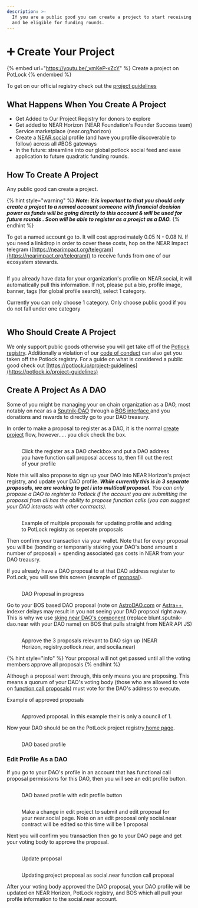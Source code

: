 ```yaml
---
description: >-
  If you are a public good you can create a project to start receiving donations
  and be eligible for funding rounds.
---
```


# ➕ Create Your Project

{% embed url="https://youtu.be/_ymKeP-xZcY" %}
Create a project on PotLock
{% endembed %}

To get on our official registry check out the [project guidelines](project-guidelines.md)

## What Happens When You Create A Project

* Get Added to Our Project Registry for donors to explore
* Get added to NEAR Horizon (NEAR Foundation's Founder Success team) Service marketplace (near.org/horizon)
* Create a [NEAR.social](https://near.social) profile (and have you profile discoverable to follow) across all #BOS gateways&#x20;
* In the future: streamline into our global potlock social feed and ease application to future quadratic funding rounds.&#x20;

## How To Create A Project

Any public good can create a project.



{% hint style="warning" %}
_**Note: it is important to that you should only create a project to a named account someone with financial decision power as funds will be going directly to this account & will be used for future rounds . Soon will be able to register as a proejct as a DAO.**_&#x20;
{% endhint %}

To get a named account go to. It will cost approximately 0.05 N - 0.08 N. If you need a linkdrop in order to cover these costs, hop on the NEAR Impact telegram ([https://nearimpact.org/telegram](https://nearimpact.org/telegram)) to receive funds from one of our ecosystem stewards.&#x20;

<figure><img src="../../.gitbook/assets/Screenshot 2023-11-05 at 2.19.56 PM.png" alt=""><figcaption></figcaption></figure>

If you already have data for your organization's profile on NEAR.social, it will automatically pull this information. If not, please put a bio, profile image, banner, tags (for global profile search), select 1 category.&#x20;



Currently you can only choose 1 category. Only choose public good if you do not fall under one category

<figure><img src="../../.gitbook/assets/Screenshot 2023-11-06 at 12.55.33 PM.png" alt=""><figcaption></figcaption></figure>

## Who Should Create A Project

We only support public goods otherwise you will get take off of the [Potlock registry](../../contracts/registry-live.md). Additionally a violation of our [code of conduct](../../general-information/code-of-conduct.md) can also get you taken off the Potlock registry. For a guide on what is considered a public good check out [https://potlock.io/project-guidelines](https://potlock.io/project-guidelines)



## Create A Project As A DAO

Some of you might be managing your on chain organization as a DAO, most notably on near as a [Sputnik-DAO](https://github.com/near-daos/sputnik-dao-contract) through a [BOS interface ](https://near.social/sking.near/widget/DAO.Page?daoId=build.sputnik-dao.near\&tab=proposals)and you donations and rewards to directly go to your DAO treasury.



In order to make a proposal to register as a DAO, it is the normal [create project](https://potlock.io/register) flow, however..... you click check the box.

<figure><img src="../../.gitbook/assets/Screenshot 2023-12-10 at 12.44.02 AM.png" alt=""><figcaption><p>Click the register as a DAO checkbox and put a DAO address you have function call proposal access to, then fill out the rest of your profile</p></figcaption></figure>

Note this will also propose to sign up your DAO into NEAR Horizon's project registry, and update your DAO profile. _**While currently this is in 3 separate proposals, we are working to get i into multicall proposal.** You can only propose a DAO to register to Potlock if the account you are submitting the proposal from all has the ability to propose function calls (you can suggest your DAO interacts with other contracts)._





<figure><img src="../../.gitbook/assets/Screenshot 2023-12-10 at 12.45.32 AM.png" alt=""><figcaption><p>Example of multiple proposals for updating profile and adding to PotLock registry as seperate proposals</p></figcaption></figure>

Then confirm your transaction via your wallet.  Note that for eveyr proposal you will be (bonding or temporarily staking your DAO's bond amount x number of proposal) + spending associated gas costs in NEAR from your DAO treausry.&#x20;

If you already have a DAO proposal to at that DAO address register to PotLock, you will see this screen (example of [proposal](https://near.org/sking.near/widget/DAO.Page?daoId=onboarddao.sputnik-dao.near\&tab=proposal\&proposalId=292)).

<figure><img src="../../.gitbook/assets/Screenshot 2023-12-10 at 12.37.15 AM (1).png" alt=""><figcaption><p>DAO Proposal in progress</p></figcaption></figure>

Go to your BOS based DAO proposal (note on [AstroDAO.com](https://app.astrodao.com) or [Astra++](https://near.org/astraplusplus.ndctools.near/widget/home), indexer delays may result in you not seeing your DAO propsoal right away. This is why we use [sking.near DAO's component](https://near.social/sking.near/widget/DAO.Page?daoId=blunt.sputnik-dao.near\&tab=proposals) (replace blunt.sputnik-dao.near with your DAO name) on BOS that pulls straight from NEAR API JS)

<figure><img src="../../.gitbook/assets/Screenshot 2023-12-10 at 12.49.09 AM.png" alt=""><figcaption><p>Approve the 3 proposals relevant to DAO sign up (NEAR Horizon, registry.potlock.near, and socila.near)</p></figcaption></figure>

{% hint style="info" %}
Your proposal will not get passed until all the voting members approve all proposals
{% endhint %}

Although a proposal went through, this only means you are proposing. This means a quorum of your DAO's voting body (those who are allowed to vote on [function call proposals](https://github.com/near-daos/sputnik-dao-contract#roles-and-permissions)) must vote for the DAO's address to execute.

Example of approved proposals



<figure><img src="../../.gitbook/assets/Screenshot 2023-12-10 at 12.54.10 AM.png" alt=""><figcaption><p>Approved proposal. in this example their is only a council of 1. </p></figcaption></figure>

Now your DAO should be on the PotLock project registry[ home page](https://potlock.io/app).&#x20;

<figure><img src="../../.gitbook/assets/Screenshot 2023-12-10 at 12.59.56 AM.png" alt=""><figcaption><p>DAO based profile</p></figcaption></figure>

### Edit Profile As a DAO

If you go to your DAO's profile in an account that has functional call proposal permissions for this DAO, then you will see an edit profile button.

<figure><img src="../../.gitbook/assets/Screenshot 2023-12-10 at 1.01.04 AM.png" alt=""><figcaption><p>DAO based profile with edit profile button</p></figcaption></figure>



<figure><img src="../../.gitbook/assets/Screenshot 2023-12-10 at 1.04.09 AM.png" alt=""><figcaption><p>Make a change in edit project to submit and edit proposal for your near.social page. Note on an edit proposal only social.near contract will be edited so this time will be 1 proposal</p></figcaption></figure>

Next you will confirm you transaction then go to your DAO page and get your voting body to approve the proposal.



<figure><img src="../../.gitbook/assets/Screenshot 2023-12-10 at 1.06.07 AM.png" alt=""><figcaption><p>Update proposal</p></figcaption></figure>

<figure><img src="../../.gitbook/assets/Screenshot 2023-12-10 at 1.07.35 AM.png" alt=""><figcaption><p>Updating project proposal as social.near function call proposal</p></figcaption></figure>

After your voting body approved the DAO proposal, your DAO profile will be updated on NEAR Horizon, PotLock registry, and BOS which all pull your profile information to the social.near account.&#x20;
